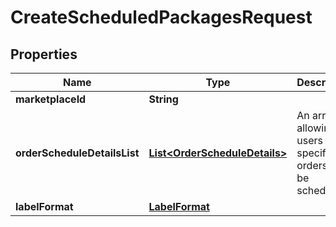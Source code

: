 # CreateScheduledPackagesRequest

## Properties
Name | Type | Description | Notes
------------ | ------------- | ------------- | -------------
**marketplaceId** | **String** |  | 
**orderScheduleDetailsList** | [**List&lt;OrderScheduleDetails&gt;**](OrderScheduleDetails.md) | An array allowing users to specify orders to be scheduled. | 
**labelFormat** | [**LabelFormat**](LabelFormat.md) |  | 

